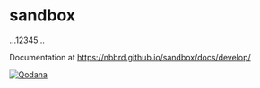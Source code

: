 # sandbox
...12345...

Documentation at https://nbbrd.github.io/sandbox/docs/develop/

[![Qodana](https://github.com/nbbrd/sandbox/actions/workflows/qodana.yml/badge.svg)](https://github.com/nbbrd/sandbox/actions/workflows/qodana.yml)
